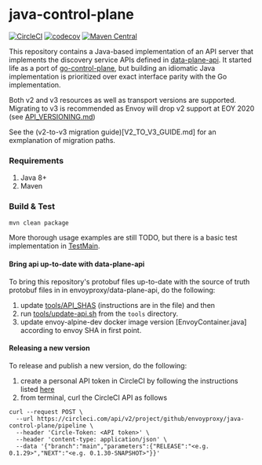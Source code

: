 # java-control-plane

[![CircleCI](https://circleci.com/gh/envoyproxy/java-control-plane.svg?style=svg)](https://circleci.com/gh/envoyproxy/java-control-plane) [![codecov](https://codecov.io/gh/envoyproxy/java-control-plane/branch/main/graph/badge.svg)](https://codecov.io/gh/envoyproxy/java-control-plane) [![Maven Central](https://maven-badges.herokuapp.com/maven-central/io.envoyproxy.controlplane/java-control-plane/badge.svg)](https://maven-badges.herokuapp.com/maven-central/io.envoyproxy.controlplane/java-control-plane)

This repository contains a Java-based implementation of an API server that implements the discovery service APIs defined
in [data-plane-api](https://github.com/envoyproxy/data-plane-api). It started life as a port of
[go-control-plane](https://github.com/envoyproxy/go-control-plane), but building an idiomatic Java implementation is
prioritized over exact interface parity with the Go implementation.

Both v2 and v3 resources as well as transport versions are supported. Migrating
to v3 is recommended as Envoy will drop v2 support at EOY 2020 (see
[API_VERSIONING.md](https://github.com/envoyproxy/envoy/blob/4c6206865061591155d18b55972b4d626e1703dd/api/API_VERSIONING.md))

See the (v2-to-v3 migration guide)[V2_TO_V3_GUIDE.md] for an exmplanation of migration paths.

### Requirements

1. Java 8+
2. Maven

### Build & Test

```bash
mvn clean package
```

More thorough usage examples are still TODO, but there is a basic test implementation in
[TestMain](server/src/test/java/io/envoyproxy/controlplane/server/TestMain.java).

#### Bring api up-to-date with data-plane-api
To bring this repository's protobuf files up-to-date with the source
of truth protobuf files in in envoyproxy/data-plane-api, do the
following:

1. update [tools/API_SHAS](tools/API_SHAS) (instructions are in the
   file) and then
2. run [tools/update-api.sh](tools/update-api.sh) from the `tools`
   directory.
3. update envoy-alpine-dev docker image version [EnvoyContainer.java] according to envoy SHA in first point.

#### Releasing a new version
To release and publish a new version, do the following:
1. create a personal API token in CircleCI by following the instructions listed [here](https://circleci.com/docs/2.0/managing-api-tokens/?utm_source=google&utm_medium=sem&utm_campaign=sem-google-dg--emea-en-dsa-maxConv-auth-brand&utm_term=g_-_c__dsa_&utm_content=&gclid=Cj0KCQiAuvOPBhDXARIsAKzLQ8EWU_AmKCTHUcr8yxruUUhKCOJzsKmeaRuaN5L2nJaLHPTXiGZTrK0aAqWyEALw_wcB#creating-a-personal-api-token)
2. from terminal, curl the CircleCI API as follows

```
curl --request POST \
  --url https://circleci.com/api/v2/project/github/envoyproxy/java-control-plane/pipeline \
  --header 'Circle-Token: <API token>' \
  --header 'content-type: application/json' \
  --data '{"branch":"main","parameters":{"RELEASE":"<e.g. 0.1.29>","NEXT":"<e.g. 0.1.30-SNAPSHOT>"}}'
```
